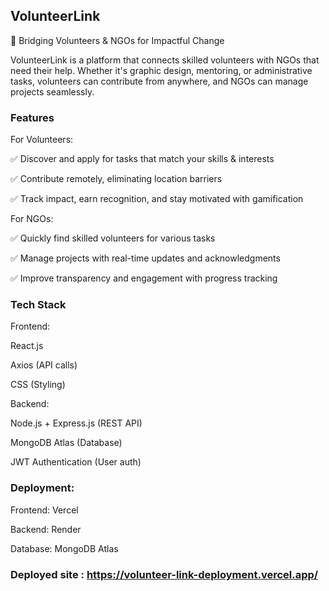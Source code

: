  ## VolunteerLink

🚀 Bridging Volunteers & NGOs for Impactful Change

VolunteerLink is a platform that connects skilled volunteers with NGOs that need their help. Whether it's graphic design, mentoring, or administrative tasks, volunteers can contribute from anywhere, and NGOs can manage projects seamlessly.

###  Features

For Volunteers:

✅ Discover and apply for tasks that match your skills & interests

✅ Contribute remotely, eliminating location barriers

✅ Track impact, earn recognition, and stay motivated with gamification

For NGOs:

✅ Quickly find skilled volunteers for various tasks

✅ Manage projects with real-time updates and acknowledgments

✅ Improve transparency and engagement with progress tracking

### Tech Stack

Frontend:

React.js 

Axios (API calls)

CSS (Styling)

Backend:

Node.js + Express.js (REST API)

MongoDB Atlas (Database)

JWT Authentication (User auth)



### Deployment:

Frontend: Vercel 

Backend: Render

Database: MongoDB Atlas


### Deployed site : https://volunteer-link-deployment.vercel.app/
